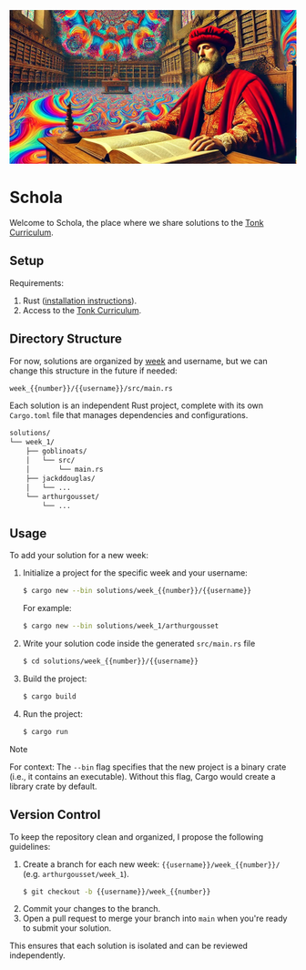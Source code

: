 ![Schola Cover](schola-cover.png)

# Schola

Welcome to Schola, the place where we share solutions to the [Tonk Curriculum][tonk-curriculum].

## Setup

Requirements:

1. Rust ([installation instructions](https://www.rust-lang.org/tools/install)).
1. Access to the [Tonk Curriculum][tonk-curriculum].

## Directory Structure

For now, solutions are organized by [week][tonk-curriculum] and username, but we can change this
structure in the future if needed:

```
week_{{number}}/{{username}}/src/main.rs
```

Each solution is an independent Rust project, complete with its own `Cargo.toml` file that manages
dependencies and configurations.

```
solutions/
└── week_1/
    ├── goblinoats/
    │   └── src/
    │       └── main.rs
    ├── jackddouglas/
    │   └── ...
    └── arthurgousset/
        └── ...
```

## Usage

To add your solution for a new week:

1. Initialize a project for the specific week and your username:

   ```sh
   $ cargo new --bin solutions/week_{{number}}/{{username}}
   ```

   For example:

   ```sh
   $ cargo new --bin solutions/week_1/arthurgousset
   ```

1. Write your solution code inside the generated `src/main.rs` file
   ```sh
   $ cd solutions/week_{{number}}/{{username}}
   ```
1. Build the project:
   ```sh
   $ cargo build
   ```
1. Run the project:
   ```sh
   $ cargo run
   ```

> [!NOTE]  
> For context: The `--bin` flag specifies that the new project is a binary crate (i.e., it contains
> an executable). Without this flag, Cargo would create a library crate by default.

## Version Control

To keep the repository clean and organized, I propose the following guidelines:

1. Create a branch for each new week: `{{username}}/week_{{number}}/` (e.g. `arthurgousset/week_1`).
    ```sh
    $ git checkout -b {{username}}/week_{{number}}
    ```
2. Commit your changes to the branch.
3. Open a pull request to merge your branch into `main` when you're ready to submit your solution.

This ensures that each solution is isolated and can be reviewed independently.

<!-- References -->

[tonk-curriculum]:
  https://www.notion.so/tonk/Foundation-for-Applied-Cryptography-0a33951054b84cd68c3e030bed945003
